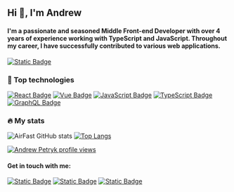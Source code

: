 ## Hi :wave:, I'm Andrew
#### I'm a passionate and seasoned Middle Front-end Developer with over 4 years of experience working with TypeScript and JavaScript. Throughout my career, I have successfully contributed to various web applications.
<a href="https://drive.google.com/file/d/1ODir-f3kXl18jyf2FU0rcskiQq5y1MIm/view?usp=drive_link"><img alt="Static Badge" src="https://img.shields.io/badge/Andrew%20Petryk%2C%20Resume%2FCV%20-%20%230A66C2?style=for-the-badge&logo=readdotcv"></a>

### :hammer: Top technologies
<a href="#"><img alt="React Badge" src="https://img.shields.io/badge/React%20-%20%2361DAFB?style=for-the-badge&logo=react&labelColor=%23282c34"></a>
<a href="#"><img alt="Vue Badge" src="https://img.shields.io/badge/Vue%20-%20%234FC08D?style=for-the-badge&logo=vuedotjs&labelColor=%23282c34"></a>
<a href="#"><img alt="JavaScript Badge" src="https://img.shields.io/badge/javascript%20-%20%23F7DF1E?style=for-the-badge&logo=javascript&labelColor=%23282c34"></a>
<a href="#"><img alt="TypeScript Badge" src="https://img.shields.io/badge/typescript%20-%20%233178C6?style=for-the-badge&logo=typescript&labelColor=%23282c34"></a>
<a href="#"><img alt="GraphQL Badge" src="https://img.shields.io/badge/graphql%20-%20%23E10098?style=for-the-badge&logo=graphql&logoColor=%23E10098&labelColor=%23282c34"></a>

### :fire: My stats
![AirFast GitHub stats](https://github-readme-stats.vercel.app/api?username=airfast&show_icons=true)
[![Top Langs](https://github-readme-stats.vercel.app/api/top-langs/?username=airfast&layout=compact&langs_count=8)](https://github.com/anuraghazra/github-readme-stats)

[![Andrew Petryk profile views](https://u8views.com/api/v1/github/profiles/17478605/views/day-week-month-total-count.svg)](https://u8views.com/github/AirFast)

#### Get in touch with me:
<a href="https://www.linkedin.com/in/andrew-petryk-1352b5119"><img alt="Static Badge" src="https://img.shields.io/badge/LinkedIn%20-%20%23000?style=social&logo=linkedin"></a>
<a href="https://t.me/andrewpetryk"><img alt="Static Badge" src="https://img.shields.io/badge/Telegram%20-%20%23000?style=social&logo=telegram"></a>
<a href="mailto:airfast.88@gmail.com"><img alt="Static Badge" src="https://img.shields.io/badge/gMail%20-%20%23000?style=social&logo=gmail"></a>
